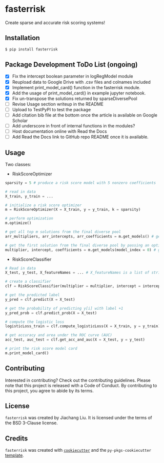 # fasterrisk

Create sparse and accurate risk scoring systems!

## Installation

```bash
$ pip install fasterrisk
```

## Package Development ToDo List (ongoing)
- [x] Fix the intercept boolean parameter in logRegModel module
- [x] Reupload data to Google Drive with .csv files and colnames included
- [x] Implement print_model_card() function in the fasterrisk module.
- [x] Add the usage of print_model_card() in example jupyter notebook.
- [x] Fix un-transpose the solutions returned by sparseDiversePool 
- [ ] Revise Usage section writeup in the README
- [ ] Upload to TestPyPI to test the package
- [ ] Add citation bib file at the bottom once the article is available on Google Scholar
- [ ] Add underscore in front of internal functions in the modules?
- [ ] Host documentation online with Read the Docs
- [ ] Add Read the Docs link to GitHub repo README once it is available.

## Usage

Two classes:
- RiskScoreOptimizer
```python
sparsity = 5 # produce a risk score model with 5 nonzero coefficients 

# read in data
X_train, y_train = ...

# initialize a risk score optimizer
m = RiskScoreOptimizer(X = X_train, y = y_train, k = sparsity)

# perform optimization
m.optimize()

# get all top m solutions from the final diverse pool
arr_multipliers, arr_intercepts, arr_coefficients = m.get_models() # get m solutions from the diverse pool; Specifically, multipliers.shape=(m, ), intercepts.shape=(m, ), coefficients.shape=(m, p)

# get the first solution from the final diverse pool by passing an optional model_index; models are ranked in order of increasing logistic loss
multiplier, intercept, coefficients = m.get_models(model_index = 0) # get the first solutions from the diverse pool; Specifically, multiplier.shape=(1, ), intercept.shape=(1, ), coefficients.shape=(p, )

```

- RiskScoreClassifier
```python
# Read in data
X_test, y_test, X_featureNames = ... # X_featureNames is a list of strings, each of which is the feature name

# create a classifier
clf = RiskScoreClassifier(multiplier = multiplier, intercept = intercept, coefficients = coefficients, featureNames = featureNames)

# get the predicted label
y_pred = clf.predict(X = X_test)

# get the probability of predicting y[i] with label +1
y_pred_prob = clf.predict_prob(X = X_test)

# compute the logistic loss
logisticLoss_train = clf.compute_logisticLoss(X = X_train, y = y_train)

# get accuracy and area under the ROC curve (AUC)
acc_test, auc_test = clf.get_acc_and_auc(X = X_test, y = y_test) 

# print the risk score model card
m.print_model_card() 
```


## Contributing

Interested in contributing? Check out the contributing guidelines. Please note that this project is released with a Code of Conduct. By contributing to this project, you agree to abide by its terms.

## License

`fasterrisk` was created by Jiachang Liu. It is licensed under the terms of the BSD 3-Clause license.

## Credits

`fasterrisk` was created with [`cookiecutter`](https://cookiecutter.readthedocs.io/en/latest/) and the `py-pkgs-cookiecutter` [template](https://github.com/py-pkgs/py-pkgs-cookiecutter).
